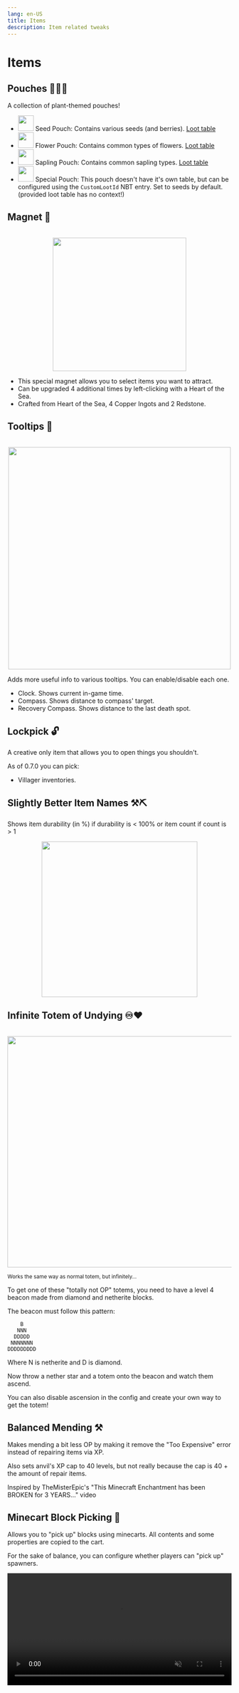 ```yaml
---
lang: en-US
title: Items
description: Item related tweaks
---
```


# Items

## Pouches 🌱🌺🌳 <Badge type="tip" text="^1.5.0" />

A collection of plant-themed pouches!

- <img class="pixelated" src="https://raw.githubusercontent.com/melontini/andromeda/1.19-fabric/src/main/resources/assets/andromeda/textures/item/pouches/seed_pouch.png" width="35" height="35"> Seed Pouch: Contains various seeds (and berries). [Loot table](https://github.com/melontini/andromeda/blob/1.20-fabric/src/main/resources/data/andromeda/loot_tables/pouches/seeds.json)
- <img class="pixelated" src="https://raw.githubusercontent.com/melontini/andromeda/1.19-fabric/src/main/resources/assets/andromeda/textures/item/pouches/flower_pouch.png" width="35" height="35"> Flower Pouch: Contains common types of flowers. [Loot table](https://github.com/melontini/andromeda/blob/1.20-fabric/src/main/resources/data/andromeda/loot_tables/pouches/flowers.json)
- <img class="pixelated" src="https://raw.githubusercontent.com/melontini/andromeda/1.19-fabric/src/main/resources/assets/andromeda/textures/item/pouches/sapling_pouch.png" width="35" height="35"> Sapling Pouch: Contains common sapling types. [Loot table](https://github.com/melontini/andromeda/blob/1.20-fabric/src/main/resources/data/andromeda/loot_tables/pouches/saplings.json)
- <img class="pixelated" src="https://raw.githubusercontent.com/melontini/andromeda/1.19-fabric/src/main/resources/assets/andromeda/textures/item/pouches/special_pouch.png" width="35" height="35"> Special Pouch: This pouch doesn't have it's own table, but can be configured using the `CustomLootId` NBT entry. Set to seeds by default. (provided loot table has no context!)

## Magnet 🧲 <Badge type="tip" text="^1.1.0" />

<br/>
<img style="display: block; margin-left: auto; margin-right: auto;" src="/images/magnet.png" width="300">

* This special magnet allows you to select items you want to attract.
* Can be upgraded 4 additional times by left-clicking with a Heart of the Sea.
* Crafted from Heart of the Sea, 4 Copper Ingots and 2 Redstone.

## Tooltips 💬 <Badge type="tip" text="^0.8.0" />

<br/>
<img style="display: block; margin-left: auto; margin-right: auto;" src="/images/tooltips.png" width="500">

Adds more useful info to various tooltips. You can enable/disable each one.

* Clock. Shows current in-game time.
* Compass. Shows distance to compass' target.
* Recovery Compass. Shows distance to the last death spot.

## Lockpick 🔓 <Badge type="tip" text="^0.7.0" />

A creative only item that allows you to open things you shouldn't.

As of 0.7.0 you can pick:

* Villager inventories.

## Slightly Better Item Names ⚒⛏ <Badge type="tip" text="^0.4.5" />

Shows item durability (in %) if durability is < 100% or item count if count is > 1

<img style="display: block; margin-left: auto; margin-right: auto;" src="/images/item-names.png" width="350">

## Infinite Totem of Undying ♾️♥️ <Badge type="tip" text="^0.4.3" />

<br/>
<img style="display: block; margin-left: auto; margin-right: auto;" src="/images/infinite-totem.webp" width="520">

<sub>Works the same way as normal totem, but infinitely...</sub>

To get one of these "totally not OP" totems, you need to have a level 4 beacon made from diamond and netherite blocks.

The beacon must follow this pattern: 

```
    B
   NNN
  DDDDD
 NNNNNNN
DDDDDDDDD
```

Where N is netherite and D is diamond.

Now throw a nether star and a totem onto the beacon and watch them ascend.

You can also disable ascension in the config and create your own way to get the totem!

## Balanced Mending ⚒️ <Badge type="tip" text="^0.4" />

Makes mending a bit less OP by making it remove the "Too Expensive" error instead of repairing items via XP.

Also sets anvil's XP cap to 40 levels, but not really because the cap is 40 + the amount of repair items.

Inspired by TheMisterEpic's "This Minecraft Enchantment has been BROKEN for 3 YEARS..." video

## Minecart Block Picking 🥒 <Badge type="tip" text="^0.1" />

Allows you to "pick up" blocks using minecarts. All contents and some properties are copied to the cart.

For the sake of balance, you can configure whether players can "pick up" spawners.

<video style="display: block; margin-left: auto; margin-right: auto; max-width: 100%;" width="520" muted autoplay loop>
  <source src="/videos/minecart-block-picking.webm" type="video/mp4">
  Your browser does not support the video tag.
</video>

